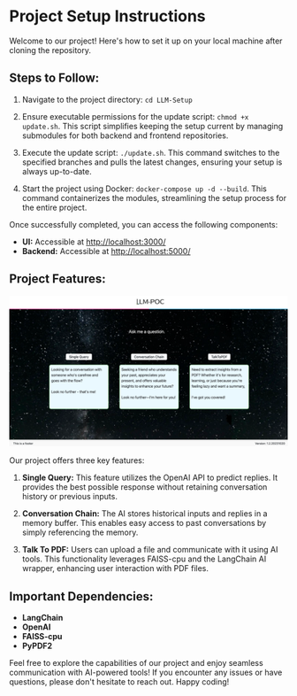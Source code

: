 # Project Setup Instructions

Welcome to our project! Here's how to set it up on your local machine after cloning the repository.

## Steps to Follow:

1. Navigate to the project directory: `cd LLM-Setup`

2. Ensure executable permissions for the update script: `chmod +x update.sh`. This script simplifies keeping the setup current by managing submodules for both backend and frontend repositories.

3. Execute the update script: `./update.sh`. This command switches to the specified branches and pulls the latest changes, ensuring your setup is always up-to-date.

4. Start the project using Docker: `docker-compose up -d --build`. This command containerizes the modules, streamlining the setup process for the entire project.

Once successfully completed, you can access the following components:

- **UI:** Accessible at [http://localhost:3000/](http://localhost:3000/)
- **Backend:** Accessible at [http://localhost:5000/](http://localhost:5000/)

## Project Features:

![Dashboard Page](Screenshot.png)


Our project offers three key features:

1. **Single Query:** This feature utilizes the OpenAI API to predict replies. It provides the best possible response without retaining conversation history or previous inputs.

2. **Conversation Chain:** The AI stores historical inputs and replies in a memory buffer. This enables easy access to past conversations by simply referencing the memory.

3. **Talk To PDF:** Users can upload a file and communicate with it using AI tools. This functionality leverages FAISS-cpu and the LangChain AI wrapper, enhancing user interaction with PDF files.

## Important Dependencies:

- **LangChain**
- **OpenAI**
- **FAISS-cpu**
- **PyPDF2**

Feel free to explore the capabilities of our project and enjoy seamless communication with AI-powered tools! If you encounter any issues or have questions, please don't hesitate to reach out. Happy coding!